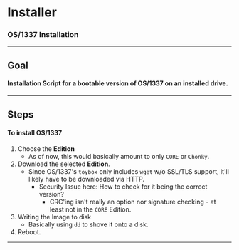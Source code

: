 # Installer
### OS/1337 Installation

---

## Goal
#### Installation Script for a bootable version of OS/1337 on an installed drive.

---

## Steps
#### To install OS/1337
1. Choose the **Edition**
	- As of now, this would basically amount to only ``CORE`` or ``Chonky``.
2. Download the selected **Edition**.
	- Since OS/1337's ``toybox`` only includes ``wget`` w/o SSL/TLS support, it'll likely have to be downloaded via HTTP.
      - Security Issue here: How to check for it being the correct version?
        - CRC'ing isn't really an option nor signature checking - at least not in the ``CORE`` Edition.
3. Writing the Image to disk
   - Basically using ``dd`` to shove it onto a disk.
4. Reboot.

---

